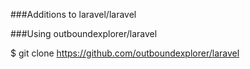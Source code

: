 ###Additions to laravel/laravel


###Using outboundexplorer/laravel

$ git clone https://github.com/outboundexplorer/laravel